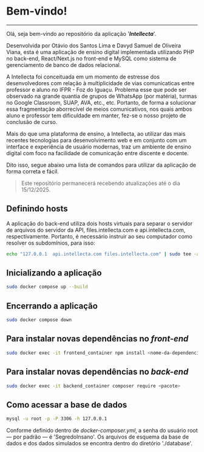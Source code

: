 # Bem-vindo!
---
Olá, seja bem-vindo ao repositório da aplicação '***Intellecta***'.

Desenvolvida por Otávio dos Santos Lima e Davyd Samuel de Oliveira Viana, esta é uma aplicação de ensino digital implementada utilizando PHP no back-end, React/Next.js no front-end e MySQL como sistema de gerenciamento de banco de dados relacional.

A Intellecta foi conceituada em um momento de estresse dos desenvolvedores com relação à multiplicidade de vias comunicaticas entre professor e aluno no IFPR - Foz do Iguaçu. Problema esse que pode ser observado na grande quantia de grupos de WhatsApp (por matéria), turmas no Google Classroom, SUAP, AVA, etc., etc. Portanto, de forma a solucionar essa fragmentação aborrecível de meios comunicativos, nos quais ambos aluno e professor tem dificuldade em manter, fez-se o nosso projeto de conclusão de curso.

Mais do que uma plataforma de ensino, a Intellecta, ao utilizar das mais recentes tecnologias para desenvolvimento web e em conjunto com um interface e experiência de usuário modernas, traz um ambiente de ensino digital com foco na facilidade de comunicação entre discente e docente.

Dito isso, segue abaixo uma lista de comandos para utilizar da aplicação de forma correta e fácil.

> Este repositório permanecerá recebendo atualizações até o dia 15/12/2025.

## Definindo hosts
A aplicação do back-end utiliza dois hosts virtuais para separar o servidor de arquivos do servidor da API, files.intellecta.com e api.intellecta.com, respectivamente. Portanto, é necessário instruir ao seu computador como resolver os subdomínios, para isso:
```bash
echo "127.0.0.1  api.intellecta.com files.intellecta.com" | sudo tee -a /etc/hosts
```
## Inicializando a aplicação
```bash
sudo docker compose up --build
```
## Encerrando a aplicação
```bash
sudo docker compose down
```
## Para instalar novas dependências no *front-end*
```bash
sudo docker exec -it frontend_container npm install <nome-da-dependencia>
```
## Para instalar novas dependências no *back-end*
```bash
sudo docker exec -it backend_container composer require <pacote>
```
## Como acessar a base de dados
```bash
mysql -u root -p -P 3306 -h 127.0.0.1
```
Conforme definido dentro de *docker-composer.yml*, a senha do usuário root — por padrão — é 'SegredoInsano'.
Os arquivos de esquema da base de dados e dos dados simulados se encontra dentro do diretório './database'.
